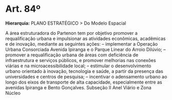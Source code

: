 # Art. 84º

**Hierarquia:** PLANO ESTRATÉGICO > Do Modelo Espacial

A área estruturadora do Partenon tem por objetivo promover a requalificação urbana e impulsionar as atividades econômicas, acadêmicas e de inovação, mediante as seguintes ações:
– implementar a Operação Urbana Consorciada Avenida Ipiranga e o Parque Linear do Arroio Dilúvio;
– promover a requalificação urbana de áreas com deficiência de infraestrutura e serviços públicos, e promover melhorias nas conexões viárias e na microacessibilidade local;
– estimular o desenvolvimento urbano orientado à inovação, tecnologia e saúde, a partir da presença das universidades e centros de pesquisa;
– incentivar o adensamento urbano ao longo dos eixos de transporte de alta capacidade, especialmente entre as avenidas Ipiranga e Bento Gonçalves.
Subseção II
Anel Viário e Zona Núcleo






